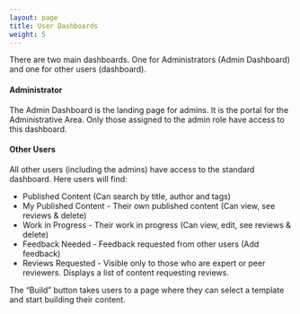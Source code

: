 ```yaml
---
layout: page
title: User Dashboards
weight: 5
---
```


There are two main dashboards. One for Administrators (Admin Dashboard) and one for other users (dashboard).

<h4>Administrator</h4>
The Admin Dashboard is the landing page for admins. It is the portal for the Administrative Area. Only those assigned to the admin role have access to this dashboard.

<h4>Other Users</h4>
All other users (including the admins) have access to the standard dashboard. Here users will find:
<ul>
<li>Published Content (Can search by title, author and tags)</li>
<li>My Published Content - Their own published content (Can view, see reviews & delete)</li>
<li>Work in Progress - Their work in progress (Can view, edit, see reviews & delete)</li>
<li>Feedback Needed - Feedback requested from other users (Add feedback)</li>
<li>Reviews Requested - Visible only to those who are expert or peer reviewers. Displays a list of content requesting reviews.</li>
</ul>

The “Build” button takes users to a page where they can select a template and start building their content.